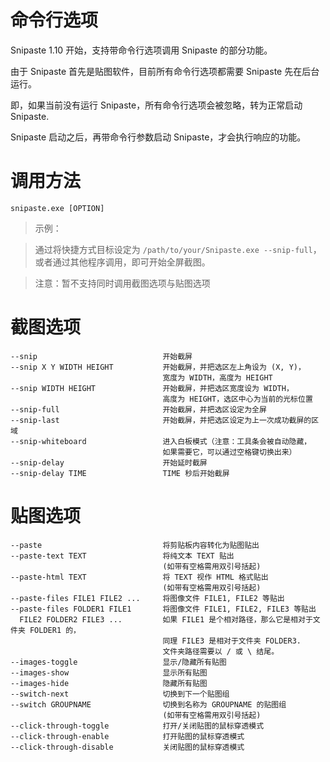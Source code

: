 # 命令行选项

Snipaste 1.10 开始，支持带命令行选项调用 Snipaste 的部分功能。

由于 Snipaste 首先是贴图软件，目前所有命令行选项都需要 Snipaste 先在后台运行。

即，如果当前没有运行 Snipaste，所有命令行选项会被忽略，转为正常启动 Snipaste.

Snipaste 启动之后，再带命令行参数启动 Snipaste，才会执行响应的功能。


# 调用方法
    snipaste.exe [OPTION]

> 示例：

> 通过将快捷方式目标设定为 `/path/to/your/Snipaste.exe --snip-full`，或者通过其他程序调用，即可开始全屏截图。

> 注意：暂不支持同时调用截图选项与贴图选项

# 截图选项

    --snip                            开始截屏
    --snip X Y WIDTH HEIGHT           开始截屏，并把选区左上角设为 (X, Y)，
                                      宽度为 WIDTH，高度为 HEIGHT
    --snip WIDTH HEIGHT               开始截屏，并把选区宽度设为 WIDTH，
                                      高度为 HEIGHT，选区中心为当前的光标位置
    --snip-full                       开始截屏，并把选区设定为全屏
    --snip-last                       开始截屏，并把选区设定为上一次成功截屏的区域
    --snip-whiteboard                 进入白板模式（注意：工具条会被自动隐藏，
                                      如果需要它，可以通过空格键切换出来）
    --snip-delay                      开始延时截屏
    --snip-delay TIME                 TIME 秒后开始截屏

# 贴图选项

    --paste                           将剪贴板内容转化为贴图贴出
    --paste-text TEXT                 将纯文本 TEXT 贴出
                                      (如带有空格需用双引号括起)
    --paste-html TEXT                 将 TEXT 视作 HTML 格式贴出
                                      (如带有空格需用双引号括起)
    --paste-files FILE1 FILE2 ...     将图像文件 FILE1, FILE2 等贴出
    --paste-files FOLDER1 FILE1       将图像文件 FILE1, FILE2, FILE3 等贴出 
      FILE2 FOLDER2 FILE3 ...         如果 FILE1 是个相对路径，那么它是相对于文件夹 FOLDER1 的，
                                      同理 FILE3 是相对于文件夹 FOLDER3.
                                      文件夹路径需要以 / 或 \ 结尾。
    --images-toggle                   显示/隐藏所有贴图
    --images-show                     显示所有贴图
    --images-hide                     隐藏所有贴图
    --switch-next                     切换到下一个贴图组
    --switch GROUPNAME                切换到名称为 GROUPNAME 的贴图组
                                      (如带有空格需用双引号括起)
    --click-through-toggle            打开/关闭贴图的鼠标穿透模式
    --click-through-enable            打开贴图的鼠标穿透模式
    --click-through-disable           关闭贴图的鼠标穿透模式


